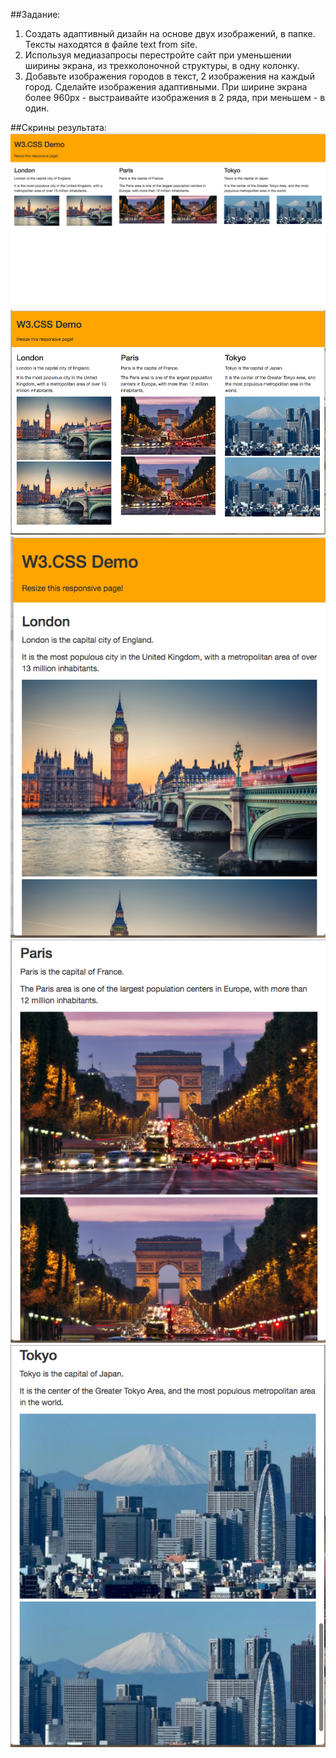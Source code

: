 ##Задание:

1. Создать адаптивный дизайн на основе двух изображений, в папке. Тексты находятся в файле text from site.
2. Используя медиазапросы перестройте сайт при уменьшении ширины экрана, из трехколоночной структуры, в одну колонку.
3. Добавьте изображения городов в текст, 2 изображения на каждый город. Сделайте изображения адаптивными. При ширине экрана более 960px - выстраивайте изображения в 2 ряда, при меньшем - в один.

##Скрины результата:
![](https://github.com/mrvershynin/W3C_demo/blob/master/Screen%20Shot.png)
![](https://github.com/mrvershynin/W3C_demo/blob/master/Screen%20Shot1.png)
![](https://github.com/mrvershynin/W3C_demo/blob/master/Screen%20Shot2.png)
![](https://github.com/mrvershynin/W3C_demo/blob/master/Screen%20Shot3.png)
![](https://github.com/mrvershynin/W3C_demo/blob/master/Screen%20Shot4.png)

